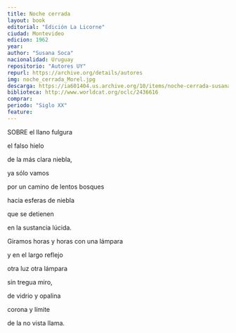```yaml
---
title: Noche cerrada
layout: book
editorial: "Edición La Licorne"
ciudad: Montevideo
edicion: 1962
year: 
author: "Susana Soca"
nacionalidad: Uruguay
repositorio: "Autores UY"
repurl: https://archive.org/details/autores
img: noche_cerrada_Morel.jpg
descarga: https://ia601404.us.archive.org/10/items/noche-cerrada-susana-soca/Noche%20cerrada%20-%20Susana%20Soca.pdf
biblioteca: http://www.worldcat.org/oclc/2436616
comprar: 
periodo: "Siglo XX"
feature: 
---
```

 
SOBRE el llano fulgura
 
el falso hielo
 
de la más clara niebla,
 
ya sólo vamos
 
por un camino de lentos bosques
 
hacia esferas de niebla
 
que se detienen
 
en la sustancia lúcida.
 
Giramos horas y horas con una lámpara
 
y en el largo reflejo
 
otra luz otra lámpara
 
sin tregua miro,
 
de vidrio y opalina
 
corona y límite
 
de la no vista llama.
